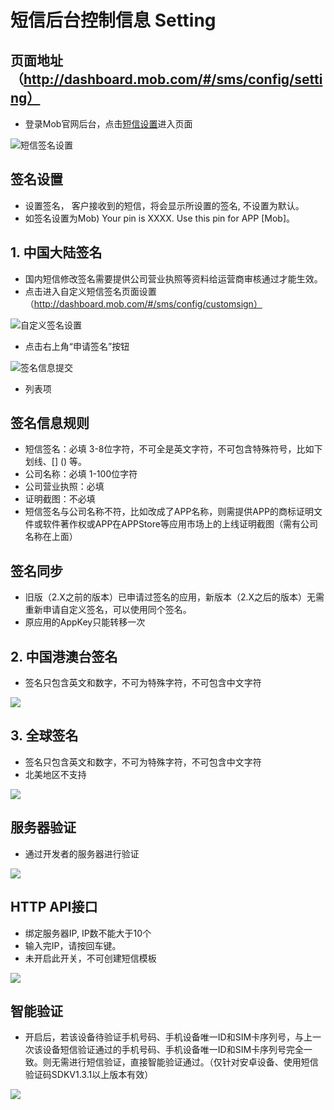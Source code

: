 # 短信后台控制信息 Setting

## 页面地址（http://dashboard.mob.com/#/sms/config/setting）
 - 登录Mob官网后台，点击[短信设置][1]进入页面

![短信签名设置][2]

## 签名设置
 - 设置签名， 客户接收到的短信，将会显示所设置的签名, 不设置为默认。
 - 如签名设置为Mob) Your pin is XXXX. Use this pin for APP [Mob]。

## 1. 中国大陆签名
 - 国内短信修改签名需要提供公司营业执照等资料给运营商审核通过才能生效。
 - 点击进入自定义短信签名页面设置（http://dashboard.mob.com/#/sms/config/customsign）

![自定义签名设置][3]
 - 点击右上角“申请签名”按钮

![签名信息提交][4]
 - 列表项

## 签名信息规则
- 短信签名：必填 3-8位字符，不可全是英文字符，不可包含特殊符号，比如下划线、[] () 等。
- 公司名称：必填 1-100位字符
- 公司营业执照：必填
- 证明截图：不必填
- 短信签名与公司名称不符，比如改成了APP名称，则需提供APP的商标证明文件或软件著作权或APP在APPStore等应用市场上的上线证明截图（需有公司名称在上面）

## 签名同步
- 旧版（2.X之前的版本）已申请过签名的应用，新版本（2.X之后的版本）无需重新申请自定义签名，可以使用同个签名。
- 原应用的AppKey只能转移一次

## 2. 中国港澳台签名
- 签名只包含英文和数字，不可为特殊字符，不可包含中文字符

![](http://wiki.mob.com/md/images/sms-config-3.png)

## 3. 全球签名
- 签名只包含英文和数字，不可为特殊字符，不可包含中文字符
- 北美地区不支持

![](http://wiki.mob.com/md/images/sms-config-4.png)

## 服务器验证
- 通过开发者的服务器进行验证

![](http://wiki.mob.com/md/images/sms-config-4.png)

## HTTP API接口
- 绑定服务器IP, IP数不能大于10个
- 输入完IP，请按回车键。
- 未开启此开关，不可创建短信模板

![](http://wiki.mob.com/md/images/sms-config-5.png)

## 智能验证
- 开启后，若该设备待验证手机号码、手机设备唯一ID和SIM卡序列号，与上一次该设备短信验证通过的手机号码、手机设备唯一ID和SIM卡序列号完全一致。则无需进行短信验证，直接智能验证通过。（仅针对安卓设备、使用短信验证码SDKV1.3.1以上版本有效）

![](http://wiki.mob.com/md/images/sms-config-6.png)



  [1]: http://dashboard.mob.com/#/sms/config/setting
  [2]: http://wiki.mob.com/md/images/sms-set-1.png
  [3]: http://wiki.mob.com/md/images/sms-set-2.png
  [4]: http://wiki.mob.com/md/images/sms-set-3.png
